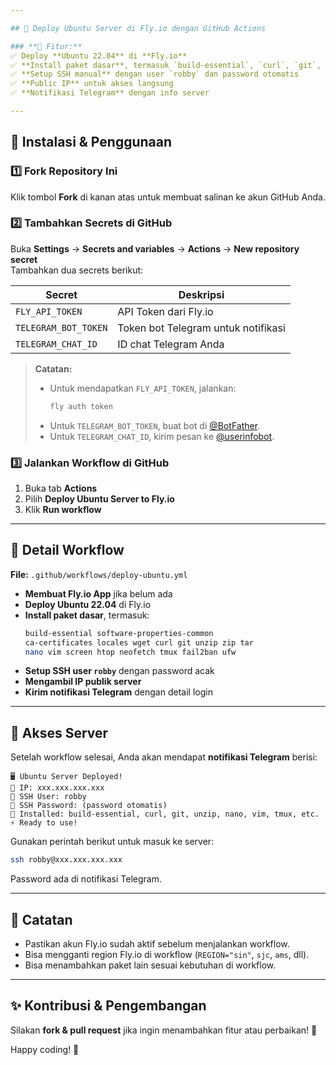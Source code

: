 ```yaml
---

## 🚀 Deploy Ubuntu Server di Fly.io dengan GitHub Actions  

### **📌 Fitur:**
✅ Deploy **Ubuntu 22.04** di **Fly.io**  
✅ **Install paket dasar**, termasuk `build-essential`, `curl`, `git`, `vim`, `tmux`, dll.  
✅ **Setup SSH manual** dengan user `robby` dan password otomatis  
✅ **Public IP** untuk akses langsung  
✅ **Notifikasi Telegram** dengan info server  

---
```


## 🔧 **Instalasi & Penggunaan**  

### **1️⃣ Fork Repository Ini**
Klik tombol **Fork** di kanan atas untuk membuat salinan ke akun GitHub Anda.  

### **2️⃣ Tambahkan Secrets di GitHub**
Buka **Settings** → **Secrets and variables** → **Actions** → **New repository secret**  
Tambahkan dua secrets berikut:  

| Secret | Deskripsi |
|--------|-----------|
| `FLY_API_TOKEN` | API Token dari Fly.io |
| `TELEGRAM_BOT_TOKEN` | Token bot Telegram untuk notifikasi |
| `TELEGRAM_CHAT_ID` | ID chat Telegram Anda |

> **Catatan:**  
> - Untuk mendapatkan `FLY_API_TOKEN`, jalankan:  
>   ```sh
>   fly auth token
>   ```
> - Untuk `TELEGRAM_BOT_TOKEN`, buat bot di [@BotFather](https://t.me/BotFather).  
> - Untuk `TELEGRAM_CHAT_ID`, kirim pesan ke [@userinfobot](https://t.me/userinfobot).  

### **3️⃣ Jalankan Workflow di GitHub**
1. Buka tab **Actions**  
2. Pilih **Deploy Ubuntu Server to Fly.io**  
3. Klik **Run workflow**  

---

## 📜 **Detail Workflow**
**File:** `.github/workflows/deploy-ubuntu.yml`  

- **Membuat Fly.io App** jika belum ada  
- **Deploy Ubuntu 22.04** di Fly.io  
- **Install paket dasar**, termasuk:  
  ```sh
  build-essential software-properties-common
  ca-certificates locales wget curl git unzip zip tar
  nano vim screen htop neofetch tmux fail2ban ufw
  ```
- **Setup SSH user `robby`** dengan password acak  
- **Mengambil IP publik server**  
- **Kirim notifikasi Telegram** dengan detail login  

---

## 🔌 **Akses Server**
Setelah workflow selesai, Anda akan mendapat **notifikasi Telegram** berisi:  

```text
🖥️ Ubuntu Server Deployed!
🔹 IP: xxx.xxx.xxx.xxx
🔹 SSH User: robby
🔹 SSH Password: (password otomatis)
🔹 Installed: build-essential, curl, git, unzip, nano, vim, tmux, etc.
⚡️ Ready to use!
```

Gunakan perintah berikut untuk masuk ke server:  
```sh
ssh robby@xxx.xxx.xxx.xxx
```
Password ada di notifikasi Telegram.  

---

## 🎯 **Catatan**
- Pastikan akun Fly.io sudah aktif sebelum menjalankan workflow.  
- Bisa mengganti region Fly.io di workflow (`REGION="sin"`, `sjc`, `ams`, dll).  
- Bisa menambahkan paket lain sesuai kebutuhan di workflow.  

---

## ✨ **Kontribusi & Pengembangan**
Silakan **fork & pull request** jika ingin menambahkan fitur atau perbaikan! 🚀  

Happy coding! 🎉
